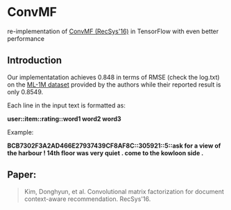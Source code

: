 # ConvMF
re-implementation of [ConvMF (RecSys'16)](https://github.com/cartopy/ConvMF) in TensorFlow with even better performance

## Introduction
Our implementatation achieves 0.848 in terms of RMSE (check the log.txt) on the [ML-1M dataset](http://dm.postech.ac.kr/~cartopy/ConvMF/) provided by the authors while their reported result is only 0.8549.

Each line in the input text is formatted as:

**user::item::rating::word1 word2 word3**

Example:

**BCB7302F3A2AD466E27937439CF8AF8C::305921::5::ask for a view of the harbour ! 14th floor was very quiet . come to the kowloon side .**

## Paper:

> Kim, Donghyun, et al. Convolutional matrix factorization for document context-aware recommendation. RecSys'16.
